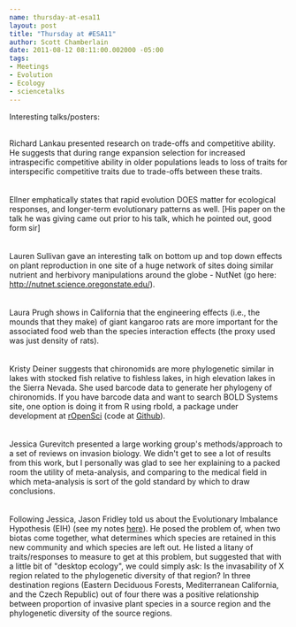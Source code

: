 ```yaml
--- 
name: thursday-at-esa11
layout: post
title: "Thursday at #ESA11"
author: Scott Chamberlain
date: 2011-08-12 08:11:00.002000 -05:00
tags: 
- Meetings
- Evolution
- Ecology
- sciencetalks
---
```

Interesting talks/posters:<div><br />Richard Lankau presented research on trade-offs and competitive ability. He suggests that during range expansion selection for increased intraspecific competitive ability in older populations leads to loss of traits for interspecific competitive traits due to trade-offs between these traits. <br /><br /><br />Ellner emphatically states that rapid evolution DOES matter for ecological responses, and longer-term evolutionary patterns as well. [His paper on the talk he was giving came out prior to his talk, which he pointed out, good form sir]<br /><br /><br />Lauren Sullivan gave an interesting talk on bottom up and top down effects on plant reproduction in one site of a huge network of sites doing similar nutrient and herbivory manipulations around the globe - NutNet (go here: <a href="http://nutnet.science.oregonstate.edu/">http://nutnet.science.oregonstate.edu/</a>). <br /><br /><br />Laura Prugh shows in California that the engineering effects (i.e., the mounds that they make) of giant kangaroo rats are more important for the associated food web than the species interaction effects (the proxy used was just density of rats). <br /><br /><br />Kristy Deiner suggests that chironomids are more phylogenetic similar in lakes with stocked fish relative to fishless lakes, in high elevation lakes in the Sierra Nevada. She used barcode data to generate her phylogeny of chironomids. If you have barcode data and want to search BOLD Systems site, one option is doing it from R using rbold, a package under development at <a href="http://ropensci.org/">rOpenSci</a> (code at <a href="https://github.com/sckott/rbold">Github</a>). <br /><br /><br />Jessica Gurevitch presented a large working group's methods/approach to a set of reviews on invasion biology. We didn't get to see a lot of results from this work, but I personally was glad to see her explaining to a packed room the utility of meta-analysis, and comparing to the medical field in which meta-analysis is sort of the gold standard by which to draw conclusions. <br /><br /><br />Following Jessica, Jason Fridley told us about the Evolutionary Imbalance Hypothesis (EIH) (see my notes <a href="http://schamber.wordpress.com/lab-notebook-2/">here</a>). He posed the problem of, when two biotas come together, what determines which species are retained in this new community and which species are left out. He listed a litany of traits/responses to measure to get at this problem, but suggested that with a little bit of "desktop ecology", we could simply ask: Is the invasability of X region related to the phylogenetic diversity of that region? In three destination regions (Eastern Deciduous Forests, Mediterranean California, and the Czech Republic) out of four there was a positive relationship between proportion of invasive plant species in a source region and the phylogenetic diversity of the source regions. <ul></ul></div>
